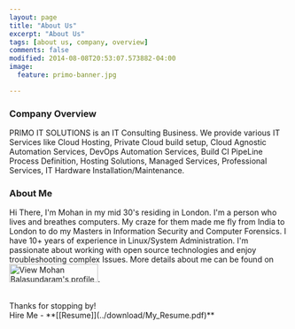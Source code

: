 ```yaml
---
layout: page
title: "About Us"
excerpt: "About Us"
tags: [about us, company, overview]
comments: false
modified: 2014-08-08T20:53:07.573882-04:00
image:
  feature: primo-banner.jpg

---
```


### Company Overview
PRIMO IT SOLUTIONS is an IT Consulting Business. We provide various IT Services like Cloud Hosting, Private Cloud build setup, Cloud Agnostic Automation Services, DevOps Automation Services, Build CI PipeLine Process Definition, Hosting Solutions, Managed Services, Professional Services, IT Hardware Installation/Maintenance.

### About Me
Hi There, I'm Mohan in my mid 30's residing in London. I'm a person who lives and breathes computers. My craze for them made me fly from India to London to do my Masters in Information Security and Computer Forensics. I have 10+ years of experience in Linux/System Administration. I'm passionate about working with open source technologies and enjoy troubleshooting complex Issues. More details about me can be found on <a href="http://uk.linkedin.com/in/mohanb"> <img src="https://static.licdn.com/scds/common/u/img/webpromo/btn_myprofile_160x33.png" width="160" height="33" border="0" alt="View Mohan Balasundaram's profile on LinkedIn"></a>. <br />


<br>
Thanks for stopping by!

<br />
Hire Me - **[[Resume]](../download/My_Resume.pdf)**

